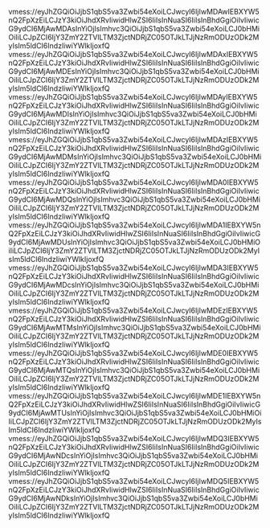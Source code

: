 vmess://eyJhZGQiOiJjbS1qbS5va3Zwbi54eXoiLCJwcyI6IjIwMDAwIEBXYW5nQ2FpXzEiLCJzY3kiOiJhdXRvIiwidHlwZSI6IiIsInNuaSI6IiIsInBhdGgiOiIvIiwicG9ydCI6MjAwMDAsInYiOjIsImhvc3QiOiJjbS1qbS5va3Zwbi54eXoiLCJ0bHMiOiIiLCJpZCI6IjY3ZmY2ZTVlLTM3ZjctNDRjZC05OTJkLTJjNzRmODUzODk2MyIsIm5ldCI6IndzIiwiYWlkIjoxfQ
vmess://eyJhZGQiOiJjbS1qbS5va3Zwbi54eXoiLCJwcyI6IjIwMDAxIEBXYW5nQ2FpXzEiLCJzY3kiOiJhdXRvIiwidHlwZSI6IiIsInNuaSI6IiIsInBhdGgiOiIvIiwicG9ydCI6MjAwMDEsInYiOjIsImhvc3QiOiJjbS1qbS5va3Zwbi54eXoiLCJ0bHMiOiIiLCJpZCI6IjY3ZmY2ZTVlLTM3ZjctNDRjZC05OTJkLTJjNzRmODUzODk2MyIsIm5ldCI6IndzIiwiYWlkIjoxfQ
vmess://eyJhZGQiOiJjbS1qbS5va3Zwbi54eXoiLCJwcyI6IjIwMDAyIEBXYW5nQ2FpXzEiLCJzY3kiOiJhdXRvIiwidHlwZSI6IiIsInNuaSI6IiIsInBhdGgiOiIvIiwicG9ydCI6MjAwMDIsInYiOjIsImhvc3QiOiJjbS1qbS5va3Zwbi54eXoiLCJ0bHMiOiIiLCJpZCI6IjY3ZmY2ZTVlLTM3ZjctNDRjZC05OTJkLTJjNzRmODUzODk2MyIsIm5ldCI6IndzIiwiYWlkIjoxfQ
vmess://eyJhZGQiOiJjbS1qbS5va3Zwbi54eXoiLCJwcyI6IjIwMDAzIEBXYW5nQ2FpXzEiLCJzY3kiOiJhdXRvIiwidHlwZSI6IiIsInNuaSI6IiIsInBhdGgiOiIvIiwicG9ydCI6MjAwMDMsInYiOjIsImhvc3QiOiJjbS1qbS5va3Zwbi54eXoiLCJ0bHMiOiIiLCJpZCI6IjY3ZmY2ZTVlLTM3ZjctNDRjZC05OTJkLTJjNzRmODUzODk2MyIsIm5ldCI6IndzIiwiYWlkIjoxfQ
vmess://eyJhZGQiOiJjbS1qbS5va3Zwbi54eXoiLCJwcyI6IjIwMDA0IEBXYW5nQ2FpXzEiLCJzY3kiOiJhdXRvIiwidHlwZSI6IiIsInNuaSI6IiIsInBhdGgiOiIvIiwicG9ydCI6MjAwMDQsInYiOjIsImhvc3QiOiJjbS1qbS5va3Zwbi54eXoiLCJ0bHMiOiIiLCJpZCI6IjY3ZmY2ZTVlLTM3ZjctNDRjZC05OTJkLTJjNzRmODUzODk2MyIsIm5ldCI6IndzIiwiYWlkIjoxfQ
vmess://eyJhZGQiOiJjbS1qbS5va3Zwbi54eXoiLCJwcyI6IjIwMDA1IEBXYW5nQ2FpXzEiLCJzY3kiOiJhdXRvIiwidHlwZSI6IiIsInNuaSI6IiIsInBhdGgiOiIvIiwicG9ydCI6MjAwMDUsInYiOjIsImhvc3QiOiJjbS1qbS5va3Zwbi54eXoiLCJ0bHMiOiIiLCJpZCI6IjY3ZmY2ZTVlLTM3ZjctNDRjZC05OTJkLTJjNzRmODUzODk2MyIsIm5ldCI6IndzIiwiYWlkIjoxfQ
vmess://eyJhZGQiOiJjbS1qbS5va3Zwbi54eXoiLCJwcyI6IjIwMDA3IEBXYW5nQ2FpXzEiLCJzY3kiOiJhdXRvIiwidHlwZSI6IiIsInNuaSI6IiIsInBhdGgiOiIvIiwicG9ydCI6MjAwMDcsInYiOjIsImhvc3QiOiJjbS1qbS5va3Zwbi54eXoiLCJ0bHMiOiIiLCJpZCI6IjY3ZmY2ZTVlLTM3ZjctNDRjZC05OTJkLTJjNzRmODUzODk2MyIsIm5ldCI6IndzIiwiYWlkIjoxfQ
vmess://eyJhZGQiOiJjbS1qbS5va3Zwbi54eXoiLCJwcyI6IjIwMDEzIEBXYW5nQ2FpXzEiLCJzY3kiOiJhdXRvIiwidHlwZSI6IiIsInNuaSI6IiIsInBhdGgiOiIvIiwicG9ydCI6MjAwMTMsInYiOjIsImhvc3QiOiJjbS1qbS5va3Zwbi54eXoiLCJ0bHMiOiIiLCJpZCI6IjY3ZmY2ZTVlLTM3ZjctNDRjZC05OTJkLTJjNzRmODUzODk2MyIsIm5ldCI6IndzIiwiYWlkIjoxfQ
vmess://eyJhZGQiOiJjbS1qbS5va3Zwbi54eXoiLCJwcyI6IjIwMDE0IEBXYW5nQ2FpXzEiLCJzY3kiOiJhdXRvIiwidHlwZSI6IiIsInNuaSI6IiIsInBhdGgiOiIvIiwicG9ydCI6MjAwMTQsInYiOjIsImhvc3QiOiJjbS1qbS5va3Zwbi54eXoiLCJ0bHMiOiIiLCJpZCI6IjY3ZmY2ZTVlLTM3ZjctNDRjZC05OTJkLTJjNzRmODUzODk2MyIsIm5ldCI6IndzIiwiYWlkIjoxfQ
vmess://eyJhZGQiOiJjbS1qbS5va3Zwbi54eXoiLCJwcyI6IjIwMDE1IEBXYW5nQ2FpXzEiLCJzY3kiOiJhdXRvIiwidHlwZSI6IiIsInNuaSI6IiIsInBhdGgiOiIvIiwicG9ydCI6MjAwMTUsInYiOjIsImhvc3QiOiJjbS1qbS5va3Zwbi54eXoiLCJ0bHMiOiIiLCJpZCI6IjY3ZmY2ZTVlLTM3ZjctNDRjZC05OTJkLTJjNzRmODUzODk2MyIsIm5ldCI6IndzIiwiYWlkIjoxfQ
vmess://eyJhZGQiOiJjbS1qbS5va3Zwbi54eXoiLCJwcyI6IjIwMDQ3IEBXYW5nQ2FpXzEiLCJzY3kiOiJhdXRvIiwidHlwZSI6IiIsInNuaSI6IiIsInBhdGgiOiIvIiwicG9ydCI6MjAwNDcsInYiOjIsImhvc3QiOiJjbS1qbS5va3Zwbi54eXoiLCJ0bHMiOiIiLCJpZCI6IjY3ZmY2ZTVlLTM3ZjctNDRjZC05OTJkLTJjNzRmODUzODk2MyIsIm5ldCI6IndzIiwiYWlkIjoxfQ
vmess://eyJhZGQiOiJjbS1qbS5va3Zwbi54eXoiLCJwcyI6IjIwMDQ5IEBXYW5nQ2FpXzEiLCJzY3kiOiJhdXRvIiwidHlwZSI6IiIsInNuaSI6IiIsInBhdGgiOiIvIiwicG9ydCI6MjAwNDksInYiOjIsImhvc3QiOiJjbS1qbS5va3Zwbi54eXoiLCJ0bHMiOiIiLCJpZCI6IjY3ZmY2ZTVlLTM3ZjctNDRjZC05OTJkLTJjNzRmODUzODk2MyIsIm5ldCI6IndzIiwiYWlkIjoxfQ
